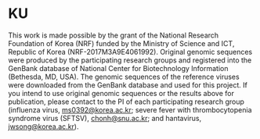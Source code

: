# KU
This work is made possible by the grant of the National Research Foundation of Korea (NRF) funded by the Ministry of Science and ICT, Republic of Korea (NRF-2017M3A9E4061992). Original genomic sequences were produced by the participating research groups and registered into the GenBank database of National Center for Biotechnology Information (Bethesda, MD, USA). The genomic sequences of the reference viruses were downloaded from the GenBank database and used for this project. If you intend to use original genomic sequences or the results above for publication, please contact to the PI of each participating research group (influenza virus, ms0392@korea.ac.kr; severe fever with thrombocytopenia syndrome virus (SFTSV), chonh@snu.ac.kr; and hantavirus, jwsong@korea.ac.kr).